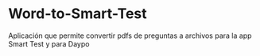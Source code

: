 # Word-to-Smart-Test
Aplicación que permite convertir pdfs de preguntas a archivos para la app Smart Test y para Daypo
